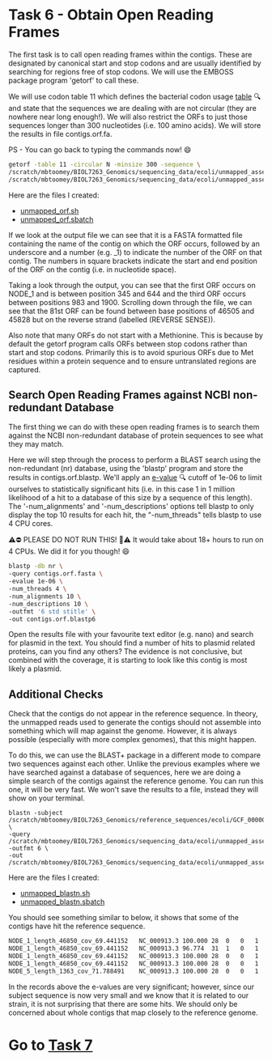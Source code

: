 # Task 6 - Obtain Open Reading Frames
The first task is to call open reading frames within the contigs. These are designated by canonical start and stop codons and are usually identified by searching for regions free of stop codons. We will use the EMBOSS package program 'getorf' to call these.

We will use codon table 11 which defines the bacterial codon usage [table](https://www.ncbi.nlm.nih.gov/Taxonomy/Utils/wprintgc.cgi) :mag: and state that the sequences we are dealing with are not circular (they are nowhere near long enough!). We will also restrict the ORFs to just those sequences longer than 300 nucleotides (i.e. 100 amino acids). We will store the results in file contigs.orf.fa.

PS - You can go back to typing the commands now! :smile:
```bash
getorf -table 11 -circular N -minsize 300 -sequence \
/scratch/mbtoomey/BIOL7263_Genomics/sequencing_data/ecoli/unmapped_assembly/spades_assembly/contigs.fasta -outseq \
/scratch/mbtoomey/BIOL7263_Genomics/sequencing_data/ecoli/unmapped_assembly/spades_assembly/contigs.orf.fasta
```
Here are the files I created: 
* [unmapped_orf.sh](https://github.com/mbtoomey/genomics_adventure/blob/release/scripts/unmapped_orf.sh)
* [unmapped_orf.sbatch](https://github.com/mbtoomey/genomics_adventure/blob/release/scripts/unmapped_orf.sbatch)

If we look at the output file we can see that it is a FASTA formatted file containing the name of the contig on which the ORF occurs, followed by an underscore and a number (e.g. _1) to indicate the number of the ORF on that contig. The numbers in square brackets indicate the start and end position of the ORF on the contig (i.e. in nucleotide space).

Taking a look through the output, you can see that the first ORF occurs on NODE_1 and is between position 345 and 644 and the third ORF occurs between positions 983 and 1900. Scrolling down through the file, we can see that the 81st ORF can be found between base positions of 46505 and 45828 but on the reverse strand (labelled (REVERSE SENSE)).

Also note that many ORFs do not start with a Methionine. This is because by default the getorf program calls ORFs between stop codons rather than start and stop codons. Primarily this is to avoid spurious ORFs due to Met residues within a protein sequence and to ensure untranslated regions are captured.

## Search Open Reading Frames against NCBI non-redundant Database
The first thing we can do with these open reading frames is to search them against the NCBI non-redundant database of protein sequences to see what they may match.

Here we will step through the process to perform a BLAST search using the non-redundant (nr) database, using the 'blastp' program and store the results in contigs.orf.blastp. We'll apply an [e-value](http://www.ncbi.nlm.nih.gov/BLAST/tutorial/Altschul-1.html) :mag: cutoff of 1e-06 to limit ourselves to statistically significant hits (i.e. in this case 1 in 1 million likelihood of a hit to a database of this size by a sequence of this length). The '-num_alignments' and '-num_descriptions' options tell blastp to only display the top 10 results for each hit, the "-num_threads" tells blastp to use 4 CPU cores.

:warning::no_entry: PLEASE DO NOT RUN THIS! :no_entry_sign::warning: It would take about 18+ hours to run on 4 CPUs. We did it for you though! :smile:
```bash
blastp -db nr \
-query contigs.orf.fasta \
-evalue 1e-06 \
-num_threads 4 \
-num_alignments 10 \
-num_descriptions 10 \
-outfmt '6 std stitle' \
-out contigs.orf.blastp6
```

Open the results file with your favourite text editor (e.g. nano) and search for plasmid in the text. You should find a number of hits to plasmid related proteins, can you find any others? The evidence is not conclusive, but combined with the coverage, it is starting to look like this contig is most likely a plasmid.

## Additional Checks
Check that the contigs do not appear in the reference sequence. In theory, the unmapped reads used to generate the contigs should not assemble into something which will map against the genome. However, it is always possible (especially with more complex genomes), that this might happen.

To do this, we can use the BLAST+ package in a different mode to compare two sequences against each other. Unlike the previous examples where we have searched against a database of sequences, here we are doing a simple search of the contigs against the reference genome. You can run this one, it will be very fast. We won't save the results to a file, instead they will show on your terminal.
```
blastn -subject /scratch/mbtoomey/BIOL7263_Genomics/reference_sequences/ecoli/GCF_000005845.2_ASM584v2_genomic.fna \
-query /scratch/mbtoomey/BIOL7263_Genomics/sequencing_data/ecoli/unmapped_assembly/spades_assembly/contigs.fasta -outfmt 6 \
-out /scratch/mbtoomey/BIOL7263_Genomics/sequencing_data/ecoli/unmapped_assembly/spades_assembly/unmapped_blast_to_genome
```

Here are the files I created: 
* [unmapped_blastn.sh](https://github.com/mbtoomey/genomics_adventure/blob/release/scripts/unmapped_blastn.sh)
* [unmapped_blastn.sbatch](https://github.com/mbtoomey/genomics_adventure/blob/release/scripts/unmapped_blastn.sbatch)

You should see something similar to below, it shows that some of the contigs have hit the reference sequence.
```bash
NODE_1_length_46850_cov_69.441152	NC_000913.3	100.000	28	0	0	1	28	392940	392967	2.72e-05	52.8
NODE_1_length_46850_cov_69.441152	NC_000913.3	96.774	31	1	0	1	31	566803	566773	2.72e-05	52.8
NODE_1_length_46850_cov_69.441152	NC_000913.3	100.000	28	0	0	1	28	1095476	1095503	2.72e-05	52.8
NODE_1_length_46850_cov_69.441152	NC_000913.3	100.000	28	0	0	1	28	2170197	2170170	2.72e-05	52.8
NODE_5_length_1363_cov_71.788491	NC_000913.3	100.000	28	0	0	1	28	4499486	4499513	7.79e-07	52.8
```

In the records above the e-values are very significant; however, since our subject sequence is now very small and we know that it is related to our strain, it is not surprising that there are some hits. We should only be concerned about whole contigs that map closely to the reference genome.

# Go to [Task 7](https://github.com/mbtoomey/genomics_adventure/blob/release/chapter_3/task_7.md)


